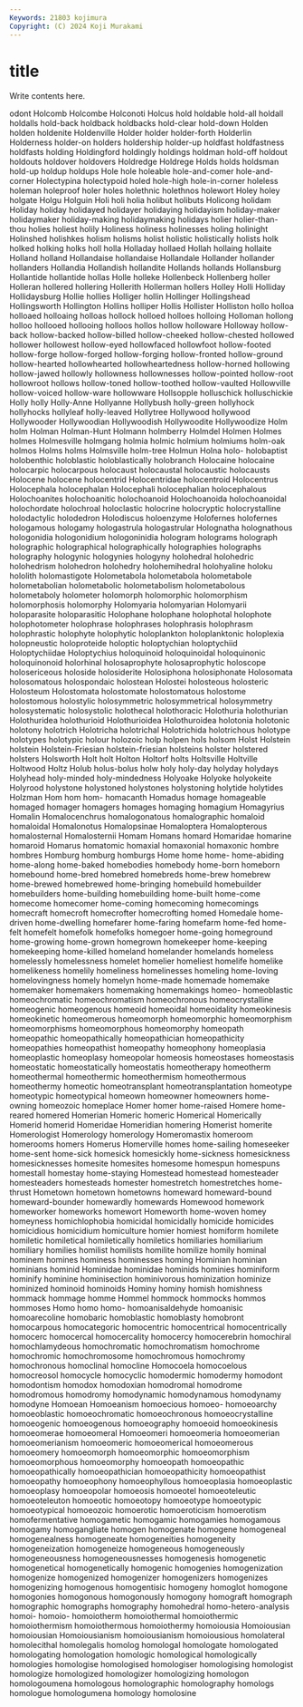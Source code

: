 ```yaml
---
Keywords: 21803 kojimura
Copyright: (C) 2024 Koji Murakami
---
```


# title

Write contents here.



odont Holcomb Holcombe Holconoti
Holcus hold holdable hold-all holdall holdalls hold-back holdback holdbacks hold-clear
hold-down Holden holden holdenite Holdenville Holder holder holder-forth Holderlin Holderness
holder-on holders holdership holder-up holdfast holdfastness holdfasts holding Holdingford holdingly
holdings holdman hold-off holdout holdouts holdover holdovers Holdredge Holdrege Holds
holds holdsman hold-up holdup holdups Hole hole holeable hole-and-comer hole-and-corner
Holectypina holectypoid holed hole-high hole-in-corner holeless holeman holeproof holer holes
holethnic holethnos holewort Holey holey holgate Holgu Holguin Holi holi
holia holibut holibuts Holicong holidam Holiday holiday holidayed holidayer holidaying
holidayism holiday-maker holidaymaker holiday-making holidaymaking holidays holier holier-than-thou holies holiest
holily Holiness holiness holinesses holing holinight Holinshed holishkes holism holisms
holist holistic holistically holists holk holked holking holks holl holla
Holladay hollaed Hollah hollaing hollaite Holland holland Hollandaise hollandaise Hollandale
Hollander hollander hollanders Hollandia Hollandish hollandite Hollands hollands Hollansburg Hollantide
hollantide hollas Holle holleke Hollenbeck Hollenberg holler Holleran hollered hollering
Hollerith Hollerman hollers Holley Holli Holliday Hollidaysburg Hollie hollies Holliger
hollin Hollinger Hollingshead Hollingsworth Hollington Hollins holliper Hollis Hollister Holliston
hollo holloa holloaed holloaing holloas hollock holloed holloes holloing Holloman
hollong holloo hollooed hollooing holloos hollos hollow holloware Holloway hollow-back
hollow-backed hollow-billed hollow-cheeked hollow-chested hollowed hollower hollowest hollow-eyed hollowfaced hollowfoot
hollow-footed hollow-forge hollow-forged hollow-forging hollow-fronted hollow-ground hollow-hearted hollowhearted hollowheartedness hollow-horned
hollowing hollow-jawed hollowly hollowness hollownesses hollow-pointed hollow-root hollowroot hollows hollow-toned
hollow-toothed hollow-vaulted Hollowville hollow-voiced hollow-ware hollowware Hollsopple holluschick holluschickie Holly
holly Holly-Anne Hollyanne Hollybush holly-green hollyhock hollyhocks hollyleaf holly-leaved Hollytree
Hollywood hollywood Hollywooder Hollywoodian Hollywoodish Hollywoodite Hollywoodize Holm holm Holman
Holman-Hunt Holmann holmberry Holmdel Holmen Holmes holmes Holmesville holmgang holmia
holmic holmium holmiums holm-oak holmos Holms holms Holmsville holm-tree Holmun
Holna holo- holobaptist holobenthic holoblastic holoblastically holobranch Holocaine holocaine holocarpic
holocarpous holocaust holocaustal holocaustic holocausts Holocene holocene holocentrid Holocentridae holocentroid
Holocentrus Holocephala holocephalan Holocephali holocephalian holocephalous Holochoanites holochoanitic holochoanoid Holochoanoida
holochoanoidal holochordate holochroal holoclastic holocrine holocryptic holocrystalline holodactylic holodedron Holodiscus
holoenzyme Holofernes holofernes hologamous hologamy hologastrula hologastrular Holognatha holognathous hologonidia
hologonidium hologoninidia hologram holograms holograph holographic holographical holographically holographies holographs
holography hologynic hologynies hologyny holohedral holohedric holohedrism holohedron holohedry holohemihedral
holohyaline holoku hololith holomastigote Holometabola holometabola holometabole holometabolian holometabolic holometabolism
holometabolous holometaboly holometer holomorph holomorphic holomorphism holomorphosis holomorphy Holomyaria holomyarian
Holomyarii holoparasite holoparasitic Holophane holophane holophotal holophote holophotometer holophrase holophrases
holophrasis holophrasm holophrastic holophyte holophytic holoplankton holoplanktonic holoplexia holopneustic holoproteide
holoptic holoptychian holoptychiid Holoptychiidae Holoptychius holoquinoid holoquinoidal holoquinonic holoquinonoid holorhinal
holosaprophyte holosaprophytic holoscope holosericeous holoside holosiderite Holosiphona holosiphonate Holosomata holosomatous
holospondaic holostean Holostei holosteous holosteric Holosteum Holostomata holostomate holostomatous holostome
holostomous holostylic holosymmetric holosymmetrical holosymmetry holosystematic holosystolic holothecal holothoracic Holothuria
holothurian Holothuridea holothurioid Holothurioidea Holothuroidea holotonia holotonic holotony holotrich Holotricha
holotrichal Holotrichida holotrichous holotype holotypes holotypic holour holozoic holp holpen
hols holsom Holst Holstein holstein Holstein-Friesian holstein-friesian holsteins holster holstered
holsters Holsworth Holt holt Holton Holtorf holts Holtsville Holtville Holtwood
Holtz Holub holus-bolus holw holy holy-day holyday holydays Holyhead holy-minded
holy-mindedness Holyoake Holyoke holyokeite Holyrood holystone holystoned holystones holystoning holytide
holytides Holzman Hom hom hom- homacanth Homadus homage homageable homaged
homager homagers homages homaging homagium Homagyrius Homalin Homalocenchrus homalogonatous homalographic
homaloid homaloidal Homalonotus Homalopsinae Homaloptera Homalopterous homalosternal Homalosternii Homam Homans
homard Homaridae homarine homaroid Homarus homatomic homaxial homaxonial homaxonic hombre
hombres Homburg homburg homburgs Home home home- home-abiding home-along home-baked
homebodies homebody home-born homeborn homebound home-bred homebred homebreds home-brew homebrew
home-brewed homebrewed home-bringing homebuild homebuilder homebuilders home-building homebuilding home-built home-come
homecome homecomer home-coming homecoming homecomings homecraft homecroft homecrofter homecrofting homed
Homedale home-driven home-dwelling homefarer home-faring homefarm home-fed home-felt homefelt homefolk
homefolks homegoer home-going homeground home-growing home-grown homegrown homekeeper home-keeping homekeeping
home-killed homeland homelander homelands homeless homelessly homelessness homelet homelier homeliest
homelife homelike homelikeness homelily homeliness homelinesses homeling home-loving homelovingness homely
homelyn home-made homemade homemake homemaker homemakers homemaking homemakings homeo- homeoblastic
homeochromatic homeochromatism homeochronous homeocrystalline homeogenic homeogenous homeoid homeoidal homeoidality homeokinesis
homeokinetic homeomerous homeomorph homeomorphic homeomorphism homeomorphisms homeomorphous homeomorphy homeopath homeopathic
homeopathically homeopathician homeopathicity homeopathies homeopathist homeopathy homeophony homeoplasia homeoplastic homeoplasy
homeopolar homeosis homeostases homeostasis homeostatic homeostatically homeostatis homeotherapy homeotherm homeothermal
homeothermic homeothermism homeothermous homeothermy homeotic homeotransplant homeotransplantation homeotype homeotypic homeotypical
homeown homeowner homeowners home-owning homeozoic homeplace Homer homer home-raised Homere
home-reared homered Homerian Homeric homeric Homerical Homerically Homerid homerid Homeridae
Homeridian homering Homerist homerite Homerologist Homerology homerology Homeromastix homeroom homerooms
homers Homerus Homerville homes home-sailing homeseeker home-sent home-sick homesick homesickly
home-sickness homesickness homesicknesses homesite homesites homesome homespun homespuns homestall homestay
home-staying Homestead homestead homesteader homesteaders homesteads homester homestretch homestretches home-thrust
Hometown hometown hometowns homeward homeward-bound homeward-bounder homewardly homewards Homewood homework
homeworker homeworks homewort Homeworth home-woven homey homeyness homichlophobia homicidal homicidally
homicide homicides homicidious homicidium homiculture homier homiest homiform homilete homiletic
homiletical homiletically homiletics homiliaries homiliarium homiliary homilies homilist homilists homilite
homilize homily hominal hominem homines hominess hominesses homing Hominian hominian
hominians hominid Hominidae hominidae hominids hominies hominiform hominify hominine hominisection
hominivorous hominization hominize hominized hominoid hominoids Hominy hominy homish homishness
hommack hommage homme Hommel hommock hommocks hommos hommoses Homo homo
homo- homoanisaldehyde homoanisic homoarecoline homobaric homoblastic homoblasty homobront homocarpous homocategoric
homocentric homocentrical homocentrically homocerc homocercal homocercality homocercy homocerebrin homochiral homochlamydeous
homochromatic homochromatism homochrome homochromic homochromosome homochromous homochromy homochronous homoclinal homocline
Homocoela homocoelous homocreosol homocycle homocyclic homodermic homodermy homodont homodontism homodox
homodoxian homodromal homodrome homodromous homodromy homodynamic homodynamous homodynamy homodyne Homoean
Homoeanism homoecious homoeo- homoeoarchy homoeoblastic homoeochromatic homoeochronous homoeocrystalline homoeogenic homoeogenous
homoeography homoeoid homoeokinesis homoeomerae homoeomeral Homoeomeri homoeomeria homoeomerian homoeomerianism homoeomeric
homoeomerical homoeomerous homoeomery homoeomorph homoeomorphic homoeomorphism homoeomorphous homoeomorphy homoeopath homoeopathic
homoeopathically homoeopathician homoeopathicity homoeopathist homoeopathy homoeophony homoeophyllous homoeoplasia homoeoplastic homoeoplasy
homoeopolar homoeosis homoeotel homoeoteleutic homoeoteleuton homoeotic homoeotopy homoeotype homoeotypic homoeotypical
homoeozoic homoerotic homoeroticism homoerotism homofermentative homogametic homogamic homogamies homogamous homogamy
homogangliate homogen homogenate homogene homogeneal homogenealness homogeneate homogeneities homogeneity homogeneization
homogeneize homogeneous homogeneously homogeneousness homogeneousnesses homogenesis homogenetic homogenetical homogenetically homogenic
homogenies homogenization homogenize homogenized homogenizer homogenizers homogenizes homogenizing homogenous homogentisic
homogeny homoglot homogone homogonies homogonous homogonously homogony homograft homograph homographic
homographs homography homohedral homo-hetero-analysis homoi- homoio- homoiotherm homoiothermal homoiothermic homoiothermism
homoiothermous homoiothermy homoiousia Homoiousian homoiousian Homoiousianism homoiousianism homoiousious homolateral homolecithal
homolegalis homolog homologal homologate homologated homologating homologation homologic homological homologically
homologies homologise homologised homologiser homologising homologist homologize homologized homologizer homologizing
homologon homologoumena homologous homolographic homolography homologs homologue homologumena homology homolosine
